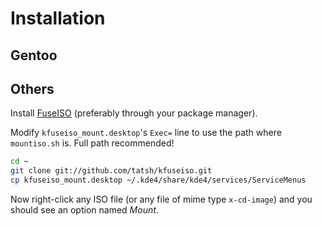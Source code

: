 # Installation

## Gentoo

## Others

Install [FuseISO](http://sourceforge.net/projects/fuseiso/) (preferably through your package manager).

Modify `kfuseiso_mount.desktop`'s `Exec=` line  to use the path where `mountiso.sh` is. Full path recommended!

```bash
cd ~
git clone git://github.com/tatsh/kfuseiso.git
cp kfuseiso_mount.desktop ~/.kde4/share/kde4/services/ServiceMenus
```

Now right-click any ISO file (or any file of mime type `x-cd-image`) and you should see an option named _Mount_.

